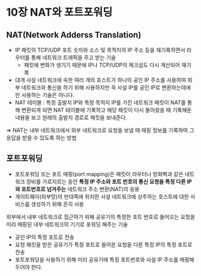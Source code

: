 # 10장 NAT와 포트포워딩

## NAT(Network Adderss Translation)

- IP 패킷의 TCP/UDP 포트 숫자와 소스 및 목적지의 IP 주소 등을 재기록하면서 라우터를 통해 네트워크 트래픽을 주고 받는 기술
  - 패킷에 변화가 생기기 때문에 IP나 TCP/UDP의 체크섬도 다시 계산되어 재기록
- 대개 사설 네트워크에 속한 여러 개의 호스트가 하나의 공인 IP 주소를 사용하여 외부 네트워크와 통신을 하기 위해 사용하지만 꼭 사설 IP를 공인 IP로 변환하는데에만 사용하는 기술은 아니다.
- NAT 테이블 : 특정 출발지 IP와 특정 목적지 IP를 가진 네트워크 패킷이 NAT를 통해 변환되게 되면 NAT 테이블에 기록하고 해당 패킷이 다시 돌아왔을 때 기록해둔 내용을 보고 원래의 출발지 경로로 패킷을 보내준다.

⇒ NAT는 내부 네트워크에서 외부 네트워크로 요청을 보낼 때 매핑 정보를 기록하여 그 응답을 받을 수 있도록 하는 방법

## 포트포워딩

- 포트포워딩 또는 포트 매핑(port mapping)은 패킷이 라우터나 방화벽과 같은 네트워크 장비를 가로지르는 동안 **특정 IP 주소와 포트 번호의 통신 요청을 특정 다른 IP와 포트번호로 넘겨주는** 네트워크 주소 변환(NAT)의 응용
- 게이트웨이(외부망)의 반대쪽에 위치한 사설 네트워크에 상주하는 호스트에 대한 서비스를 생성하기 위해 흔히 사용

외부에서 내부 네트워크로 접근하기 위해 공유기의 특정한 포트 번호로 들어오는 요청을 미리 매핑된 내부 네트워크의 기기로 포워딩 해주는 기술

- 공인 IP의 특정 포트로 전송
- 요청 패킷을 받은 공유기가 특정 포트로 들어온 요청을 다른 특정 IP의 특정 포트로 전송
- 포트포워딩을 사용하기 위해 미리 공유기에 특정 포트번호와 사설 IP 주소를 매핑해 두어야 한다.
